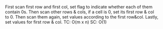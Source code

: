 First scan first row and first col, set flag to indicate whether each of them contain 0s.
Then scan other rows & cols, if a cell is 0, set its first row & col to 0.
Then scan them again, set values according to the first row&col.
Lastly, set values for first row & col.
​
TC: O(m x n)
SC: O(1)